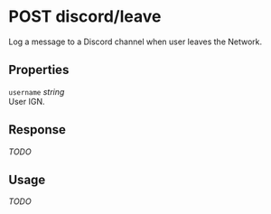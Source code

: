 # <span class="badge badge-light">POST</span> <span class="badge badge-light">discord/leave</span>


Log a message to a Discord channel when user leaves the Network.

## Properties

`username` *string*  
User IGN.


## Response

*TODO*

## Usage

*TODO*

